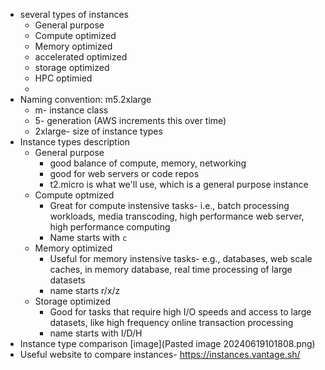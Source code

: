 - several types of instances
	- General purpose
	- Compute optimized
	- Memory optimized
	- accelerated optimized
	- storage optimized
	- HPC optimied
	- 
- Naming convention: m5.2xlarge
	- m- instance class
	- 5- generation (AWS increments this over time)
	- 2xlarge- size of instance types
- Instance types description
	- General purpose
		- good balance of compute, memory, networking
		- good for web servers or code repos
		- t2.micro is what we'll use, which is a general purpose instance
	- Compute optmized
		- Great for compute instensive tasks- i.e., batch processing workloads, media transcoding, high performance web server, high performance computing
		- Name starts with `c`
	- Memory optimized
		- Useful for memory instensive tasks- e.g., databases, web scale caches, in memory database, real time processing of large datasets
		- name starts r/x/z
	- Storage optimized
		- Good for tasks that require high I/O speeds and access to large datasets, like high frequency online transaction processing
		- name starts with I/D/H
- Instance type comparison
  [image](Pasted image 20240619101808.png)
- Useful website to compare instances- https://instances.vantage.sh/